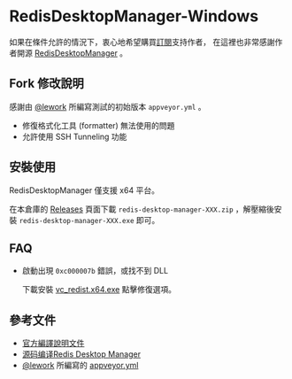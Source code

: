 # RedisDesktopManager-Windows

如果在條件允許的情況下，衷心地希望購買[訂閱](https://redisdesktop.com/pricing)支持作者，
在這裡也非常感謝作者開源 [RedisDesktopManager](https://github.com/uglide/RedisDesktopManager) 。


## Fork 修改說明

感謝由 [@lework](https://github.com/lework) 所編寫測試的初始版本 `appveyor.yml` 。

- 修復格式化工具 (formatter) 無法使用的問題
- 允許使用 SSH Tunneling 功能


## 安裝使用

RedisDesktopManager 僅支援 x64 平台。

在本倉庫的 [Releases](https://github.com/jfcherng/RedisDesktopManager-Windows/releases)
頁面下載 `redis-desktop-manager-XXX.zip` ，解壓縮後安裝 `redis-desktop-manager-XXX.exe` 即可。


## FAQ

- 啟動出現 `0xc000007b` 錯誤，或找不到 DLL

  下載安裝 [vc_redist.x64.exe](https://aka.ms/vs/16/release/vc_redist.x64.exe) 點擊修復選項。


## 參考文件

- [官方編譯說明文件](http://docs.redisdesktop.com/en/latest/install/)
- [源码编译Redis Desktop Manager](https://kany.me/2019/10/10/compile-redis-desktop-manager/)
- [@lework](https://github.com/lework) 所編寫的 [appveyor.yml](https://github.com/lework/RedisDesktopManager-Windows/blob/master/appveyor.yml)
